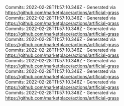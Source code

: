 Commits: 2022-02-28T11:57:10.346Z - Generated via https://github.com/marketplace/actions/artificial-grass
<br>
Commits: 2022-02-28T11:57:10.346Z - Generated via https://github.com/marketplace/actions/artificial-grass
<br>
Commits: 2022-02-28T11:57:10.346Z - Generated via https://github.com/marketplace/actions/artificial-grass
<br>
Commits: 2022-02-28T11:57:10.346Z - Generated via https://github.com/marketplace/actions/artificial-grass
<br>
Commits: 2022-02-28T11:57:10.346Z - Generated via https://github.com/marketplace/actions/artificial-grass
<br>
Commits: 2022-02-28T11:57:10.346Z - Generated via https://github.com/marketplace/actions/artificial-grass
<br>
Commits: 2022-02-28T11:57:10.346Z - Generated via https://github.com/marketplace/actions/artificial-grass
<br>
Commits: 2022-02-28T11:57:10.346Z - Generated via https://github.com/marketplace/actions/artificial-grass
<br>
Commits: 2022-02-28T11:57:10.346Z - Generated via https://github.com/marketplace/actions/artificial-grass
<br>
